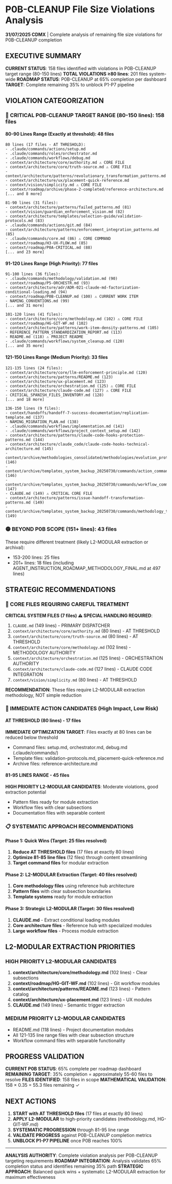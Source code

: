 # P0B-CLEANUP File Size Violations Analysis

**31/07/2025 CDMX** | Complete analysis of remaining file size violations for P0B-CLEANUP completion

## EXECUTIVE SUMMARY

**CURRENT STATUS**: 158 files identified with violations in P0B-CLEANUP target range (80-150 lines)
**TOTAL VIOLATIONS ≥80 lines**: 201 files system-wide
**ROADMAP STATUS**: P0B-CLEANUP at 65% completion per dashboard
**TARGET**: Complete remaining 35% to unblock P1-P7 pipeline

## VIOLATION CATEGORIZATION

### 🔴 CRITICAL P0B-CLEANUP TARGET RANGE (80-150 lines): 158 files

#### 80-90 Lines Range (Exactly at threshold): 48 files
```
80 lines (17 files - AT THRESHOLD):
- .claude/commands/actions/setup.md
- .claude/commands/roles/orchestrator.md  
- .claude/commands/workflows/debug.md
- context/architecture/core/authority.md ⚠️ CORE FILE
- context/architecture/core/truth-source.md ⚠️ CORE FILE
- context/architecture/patterns/revolutionary_transformation_patterns.md
- context/architecture/ux/placement-quick-reference.md
- context/vision/simplicity.md ⚠️ CORE FILE
- context/roadmap/archive/phase-2-completed/reference-architecture.md
[... and 8 more]

81-90 lines (31 files):
- context/architecture/patterns/failed_patterns.md (81)
- context/vision/guardian_enforcement_vision.md (82)
- context/architecture/templates/selection-guide/validation-protocols.md (83)
- .claude/commands/actions/git.md (84)
- context/architecture/patterns/enforcement_integration_patterns.md (85)
- .claude/commands/core.md (86) ⚠️ CORE COMMAND
- context/roadmap/H3-UX-FLOW.md (85)
- context/roadmap/P0A-CRITICAL.md (88)
[... and 23 more]
```

#### 91-120 Lines Range (High Priority): 77 files
```
91-100 lines (36 files):
- .claude/commands/methodology/validation.md (90)
- context/roadmap/P5-ORCHESTR.md (93)
- context/architecture/adr/ADR-021-claude-md-factorization-conditional-loading.md (94)
- context/roadmap/P0B-CLEANUP.md (100) ⚠️ CURRENT WORK ITEM
- NAMING_CONVENTIONS.md (99)
[... and 31 more]

101-120 lines (41 files):
- context/architecture/core/methodology.md (102) ⚠️ CORE FILE
- context/roadmap/HG-GIT-WF.md (102)
- context/architecture/patterns/work-item-density-patterns.md (105)
- REFERENCE_PATTERN_STANDARDIZATION_REPORT.md (113)
- README.md (118) ⚠️ PROJECT README
- .claude/commands/workflows/system_cleanup.md (120)
[... and 35 more]
```

#### 121-150 Lines Range (Medium Priority): 33 files
```
121-135 lines (24 files):
- context/architecture/core/llm-enforcement-principle.md (120)
- context/architecture/patterns/README.md (123)
- context/architecture/ux-placement.md (123)
- context/architecture/orchestration.md (125) ⚠️ CORE FILE
- context/architecture/claude-code.md (127) ⚠️ CORE FILE
- CRITICAL_SPANISH_FILES_INVENTORY.md (128)
[... and 18 more]

136-150 lines (9 files):
- context/handoffs/handoff-7-success-documentation/replication-template.md (137)
- NAMING_MIGRATION_PLAN.md (138)
- .claude/commands/workflows/implementation.md (141)
- .claude/commands/workflows/project_context_setup.md (142)
- context/architecture/patterns/claude-code-hooks-protection-patterns.md (144)
- context/architecture/claude_code/claude-code-hooks-technical-architecture.md (145)
- context/archive/methodologies_consolidated/methodologies/evolution_protocol.md (146)
- context/archive/templates_system_backup_20250730/commands/action_command_template.md (146)
- context/archive/templates_system_backup_20250730/commands/workflow_command_template.md (147)
- CLAUDE.md (149) ⚠️ CRITICAL CORE FILE
- context/architecture/patterns/issue-handoff-transformation-patterns.md (149)
- context/archive/templates_system_backup_20250730/commands/methodology_template.md (149)
```

### 🟡 BEYOND P0B SCOPE (151+ lines): 43 files
These require different treatment (likely L2-MODULAR extraction or archival):
- 153-200 lines: 25 files
- 201+ lines: 18 files (including AGENT_INSTRUCTION_ROADMAP_METHODOLOGY_FINAL.md at 497 lines)

## STRATEGIC RECOMMENDATIONS

### 🎯 CORE FILES REQUIRING CAREFUL TREATMENT
**CRITICAL SYSTEM FILES (7 files) ⚠️ SPECIAL HANDLING REQUIRED**:
1. `CLAUDE.md` (149 lines) - PRIMARY DISPATCHER
2. `context/architecture/core/authority.md` (80 lines) - AT THRESHOLD
3. `context/architecture/core/truth-source.md` (80 lines) - AT THRESHOLD  
4. `context/architecture/core/methodology.md` (102 lines) - METHODOLOGY AUTHORITY
5. `context/architecture/orchestration.md` (125 lines) - ORCHESTRATION AUTHORITY
6. `context/architecture/claude-code.md` (127 lines) - CLAUDE CODE INTEGRATION
7. `context/vision/simplicity.md` (80 lines) - AT THRESHOLD

**RECOMMENDATION**: These files require L2-MODULAR extraction methodology, NOT simple reduction

### 🚀 IMMEDIATE ACTION CANDIDATES (High Impact, Low Risk)

#### AT THRESHOLD (80 lines) - 17 files
**IMMEDIATE OPTIMIZATION TARGET**: Files exactly at 80 lines can be reduced below threshold
- Command files: setup.md, orchestrator.md, debug.md (.claude/commands/)
- Template files: validation-protocols.md, placement-quick-reference.md
- Archive files: reference-architecture.md

#### 81-95 LINES RANGE - 45 files  
**HIGH PRIORITY L2-MODULAR CANDIDATES**: Moderate violations, good extraction potential
- Pattern files ready for module extraction
- Workflow files with clear subsections
- Documentation files with separable content

### 📋 SYSTEMATIC APPROACH RECOMMENDATIONS

#### Phase 1: Quick Wins (Target: 25 files resolved)
1. **Reduce AT THRESHOLD files** (17 files at exactly 80 lines)
2. **Optimize 81-85 line files** (12 files) through content streamlining
3. **Target command files** for modular extraction

#### Phase 2: L2-MODULAR Extraction (Target: 40 files resolved)
1. **Core methodology files** using reference hub architecture
2. **Pattern files** with clear subsection boundaries
3. **Template systems** ready for module extraction

#### Phase 3: Strategic L2-MODULAR (Target: 30 files resolved)
1. **CLAUDE.md** - Extract conditional loading modules
2. **Core architecture files** - Reference hub with specialized modules
3. **Large workflow files** - Process module extraction

## L2-MODULAR EXTRACTION PRIORITIES

### HIGH PRIORITY L2-MODULAR CANDIDATES
1. **context/architecture/core/methodology.md** (102 lines) - Clear subsections
2. **context/roadmap/HG-GIT-WF.md** (102 lines) - Git workflow modules
3. **context/architecture/patterns/README.md** (123 lines) - Pattern catalog
4. **context/architecture/ux-placement.md** (123 lines) - UX modules
5. **CLAUDE.md** (149 lines) - Semantic trigger extraction

### MEDIUM PRIORITY L2-MODULAR CANDIDATES  
- README.md (118 lines) - Project documentation modules
- All 121-135 line range files with clear subsection structure
- Workflow command files with separable functionality

## PROGRESS VALIDATION

**CURRENT P0B STATUS**: 65% complete per roadmap dashboard
**REMAINING TARGET**: 35% completion = approximately 55-60 files to resolve
**FILES IDENTIFIED**: 158 files in scope
**MATHEMATICAL VALIDATION**: 158 × 0.35 = 55.3 files remaining ✓

## NEXT ACTIONS

1. **START with AT THRESHOLD files** (17 files at exactly 80 lines)
2. **APPLY L2-MODULAR** to high-priority candidates (methodology.md, HG-GIT-WF.md)
3. **SYSTEMATIC PROGRESSION** through 81-95 line range
4. **VALIDATE PROGRESS** against P0B-CLEANUP completion metrics
5. **UNBLOCK P1-P7 PIPELINE** once P0B reaches 100%

---

**ANALYSIS AUTHORITY**: Complete violation analysis per P0B-CLEANUP targeting requirements
**ROADMAP INTEGRATION**: Analysis validates 65% completion status and identifies remaining 35% path
**STRATEGIC APPROACH**: Balanced quick wins + systematic L2-MODULAR extraction for maximum effectiveness